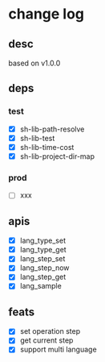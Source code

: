 # change log

## desc

based on v1.0.0

## deps

### test

- [x] sh-lib-path-resolve
- [x] sh-lib-test
- [x] sh-lib-time-cost
- [x] sh-lib-project-dir-map

### prod

- [ ] xxx

## apis

- [x] lang_type_set
- [x] lang_type_get
- [x] lang_step_set
- [x] lang_step_now
- [x] lang_step_get
- [x] lang_sample

## feats

- [x] set operation step
- [x] get current step
- [x] support multi language
